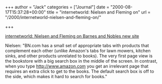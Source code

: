 +++
author = "Jack"
categories = ["Journal"]
date = "2000-08-17T15:37:28+00:00"
title = "internetworld: Nielsen and Fleming on"
url = "/2000/internetworld-nielsen-and-fleming-on/"

+++

[internetworld: Nielsen and Fleming on Barnes and Nobles new site][1]

Nielsen: "BN.com has a small set of appropriate tabs with products that complement each other (unlike Amazon's tabs for lawn mowers, kitchen sinks, and other products unrelated to books). The very first page view is the bookstore with a big search box in the middle of the screen. In contrast, when you type <http://www.amazon.com> you get an irrelevant page that requires an extra click to get to the books. The default search box is off to the side, which makes it hard to search for books."

 [1]: http://web.archive.org/web/20001118020100/http://www.internetworldnews.com:80/article_bot.asp?inc=081500/8.15.00Decon&issue=8.15.00